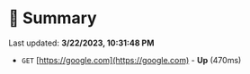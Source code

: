 # 📖 Summary
Last updated: **3/22/2023, 10:31:48 PM**

- `GET` [https://google.com](https://google.com) - **Up** (470ms)
